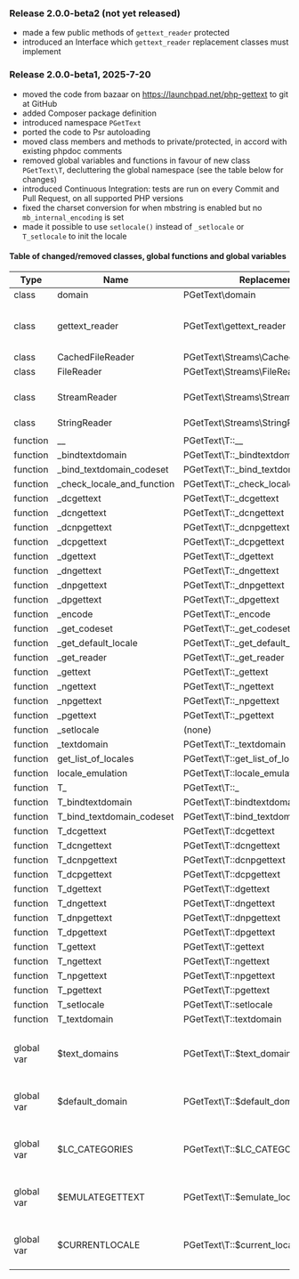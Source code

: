 ### Release 2.0.0-beta2 (not yet released)

* made a few public methods of `gettext_reader` protected
* introduced an Interface which `gettext_reader` replacement classes must implement


### Release 2.0.0-beta1, 2025-7-20

* moved the code from bazaar on https://launchpad.net/php-gettext to git at GitHub
* added Composer package definition
* introduced namespace `PGetText`
* ported the code to Psr autoloading
* moved class members and methods to private/protected, in accord with existing phpdoc comments
* removed global variables and functions in favour of new class `PGetText\T`, decluttering the global namespace
  (see the table below for changes)
* introduced Continuous Integration: tests are run on every Commit and Pull Request, on all supported PHP versions
* fixed the charset conversion for when mbstring is enabled but no `mb_internal_encoding` is set
* made it possible to use `setlocale()` instead of `_setlocale` or `T_setlocale` to init the locale

#### Table of changed/removed classes, global functions and global variables

| Type       | Name                       | Replacement                            | Notes                          |
|------------|----------------------------|----------------------------------------|--------------------------------|
| class      | domain                     | PGetText\domain                        |                                |
| class      | gettext_reader             | PGetText\gettext_reader                | some methods are now protected |
| class      | CachedFileReader           | PGetText\Streams\CachedFileReader      |                                |
| class      | FileReader                 | PGetText\Streams\FileReader            |                                |
| class      | StreamReader               | PGetText\Streams\StreamReader          | does nothing atm               |
| class      | StringReader               | PGetText\Streams\StringReader          |                                |
|            |                            |                                        |                                |
| function   | __                         | PGetText\T::__                         |                                |
| function   | _bindtextdomain            | PGetText\T::_bindtextdomain            |                                |
| function   | _bind_textdomain_codeset   | PGetText\T::_bind_textdomain_codeset   |                                |
| function   | _check_locale_and_function | PGetText\T::_check_locale_and_function | protected                      |
| function   | _dcgettext                 | PGetText\T::_dcgettext                 |                                |
| function   | _dcngettext                | PGetText\T::_dcngettext                |                                |
| function   | _dcnpgettext               | PGetText\T::_dcnpgettext               |                                |
| function   | _dcpgettext                | PGetText\T::_dcpgettext                |                                |
| function   | _dgettext                  | PGetText\T::_dgettext                  |                                |
| function   | _dngettext                 | PGetText\T::_dngettext                 |                                |
| function   | _dnpgettext                | PGetText\T::_dnpgettext                |                                |
| function   | _dpgettext                 | PGetText\T::_dpgettext                 |                                |
| function   | _encode                    | PGetText\T::_encode                    | protected                      |
| function   | _get_codeset               | PGetText\T::_get_codeset               | protected                      |
| function   | _get_default_locale        | PGetText\T::_get_default_locale        | protected                      |
| function   | _get_reader                | PGetText\T::_get_reader                | protected                      |
| function   | _gettext                   | PGetText\T::_gettext                   |                                |
| function   | _ngettext                  | PGetText\T::_ngettext                  |                                |
| function   | _npgettext                 | PGetText\T::_npgettext                 |                                |
| function   | _pgettext                  | PGetText\T::_pgettext                  |                                |
| function   | _setlocale                 | (none)                                 |                                |
| function   | _textdomain                | PGetText\T::_textdomain                |                                |
| function   | get_list_of_locales        | PGetText\T::get_list_of_locales        |                                |
| function   | locale_emulation           | PGetText\T::locale_emulation           |                                |
| function   | T_                         | PGetText\T::_                          |                                |
| function   | T_bindtextdomain           | PGetText\T::bindtextdomain             |                                |
| function   | T_bind_textdomain_codeset  | PGetText\T::bind_textdomain_codeset    |                                |
| function   | T_dcgettext                | PGetText\T::dcgettext                  |                                |
| function   | T_dcngettext               | PGetText\T::dcngettext                 |                                |
| function   | T_dcnpgettext              | PGetText\T::dcnpgettext                |                                |
| function   | T_dcpgettext               | PGetText\T::dcpgettext                 |                                |
| function   | T_dgettext                 | PGetText\T::dgettext                   |                                |
| function   | T_dngettext                | PGetText\T::dngettext                  |                                |
| function   | T_dnpgettext               | PGetText\T::dnpgettext                 |                                |
| function   | T_dpgettext                | PGetText\T::dpgettext                  |                                |
| function   | T_gettext                  | PGetText\T::gettext                    |                                |
| function   | T_ngettext                 | PGetText\T::ngettext                   |                                |
| function   | T_npgettext                | PGetText\T::npgettext                  |                                |
| function   | T_pgettext                 | PGetText\T::pgettext                   |                                |
| function   | T_setlocale                | PGetText\T::setlocale                  |                                |
| function   | T_textdomain               | PGetText\T::textdomain                 |                                |
|            |                            |                                        |                                |
| global var | $text_domains              | PGetText\T::$text_domains              | protected static class member  |
| global var | $default_domain            | PGetText\T::$default_domain            | protected static class member  |
| global var | $LC_CATEGORIES             | PGetText\T::$LC_CATEGORIES             | protected static class member  |
| global var | $EMULATEGETTEXT            | PGetText\T::$emulate_locales           | protected static class member  |
| global var | $CURRENTLOCALE             | PGetText\T::$current_locale            | protected static class member  |
